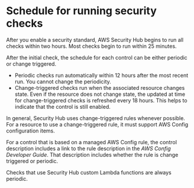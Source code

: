 # Schedule for running security checks<a name="securityhub-standards-schedule"></a>

After you enable a security standard, AWS Security Hub begins to run all checks within two hours\. Most checks begin to run within 25 minutes\.

After the initial check, the schedule for each control can be either periodic or change triggered\.
+ Periodic checks run automatically within 12 hours after the most recent run\. You cannot change the periodicity\.
+ Change\-triggered checks run when the associated resource changes state\. Even if the resource does not change state, the updated at time for change\-triggered checks is refreshed every 18 hours\. This helps to indicate that the control is still enabled\.

In general, Security Hub uses change\-triggered rules whenever possible\. For a resource to use a change\-triggered rule, it must support AWS Config configuration items\.

For a control that is based on a managed AWS Config rule, the control description includes a link to the rule description in the *AWS Config Developer Guide*\. That description includes whether the rule is change triggered or periodic\.

Checks that use Security Hub custom Lambda functions are always periodic\.